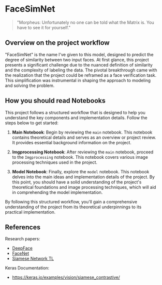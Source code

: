 # FaceSimNet
> "Morpheus: Unfortunately no one can be told what the Matrix is. You have to see it for yourself."

## Overview on the project workflow 
"FaceSimNet" is the name I've given to this model, designed to predict the degree of similarity between two input faces. At first glance, this project presents a significant challenge due to the nuanced definition of similarity and the complexity of labeling the data. The pivotal breakthrough came with the realization that the project could be reframed as a face verification task. This simplification was instrumental in shaping the approach to modeling and solving the problem.

## How you should read Notebooks
This project follows a structured workflow that is designed to help you understand the key components and implementation details. Follow the steps below to get started:

1. **Main Notebook**: Begin by reviewing the `main` notebook. This notebook contains theoretical details and serves as an overview or project review. It provides essential background information on the project.

2. **Imgprocessing Notebook**: After reviewing the `main` notebook, proceed to the `Imgprocessing` notebook. This notebook covers various image processing techniques used in the project. 

3. **Model Notebook**: Finally, explore the `model` notebook. This notebook delves into the main ideas and implementation details of the project. By this point, you should have a solid understanding of the project's theoretical foundations and image processing techniques, which will aid in comprehending the model implementation.

By following this structured workflow, you'll gain a comprehensive understanding of the project from its theoretical underpinnings to its practical implementation.

## References 

Research papers: 
- [DeepFace](https://www.cs.toronto.edu/~ranzato/publications/taigman_cvpr14.pdf)
- [FaceNet](https://arxiv.org/abs/1503.03832)
- [Siamese Network TL](https://sci-hub.se/10.1109/mvip49855.2020.9116915)

Keras Documentation:
- https://keras.io/examples/vision/siamese_contrastive/ 
